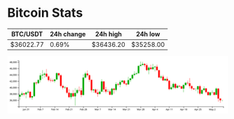 # Bitcoin Stats

BTC/USDT|24h change|24h high|24h low|
|---|---|---|---|
|$36022.77|0.69%|$36436.20|$35258.00|

<img src="./chart.svg">
